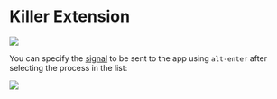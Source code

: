# Killer Extension

<img aligh="center" src="http://i.imgur.com/w4xMfLt.png">

You can specify the [signal](https://en.wikipedia.org/wiki/Signal_(IPC)) to be sent to the app using `alt-enter` after selecting the process in the list:

<img aligh="center" src="https://i.imgur.com/DF1ZrWf.png">

